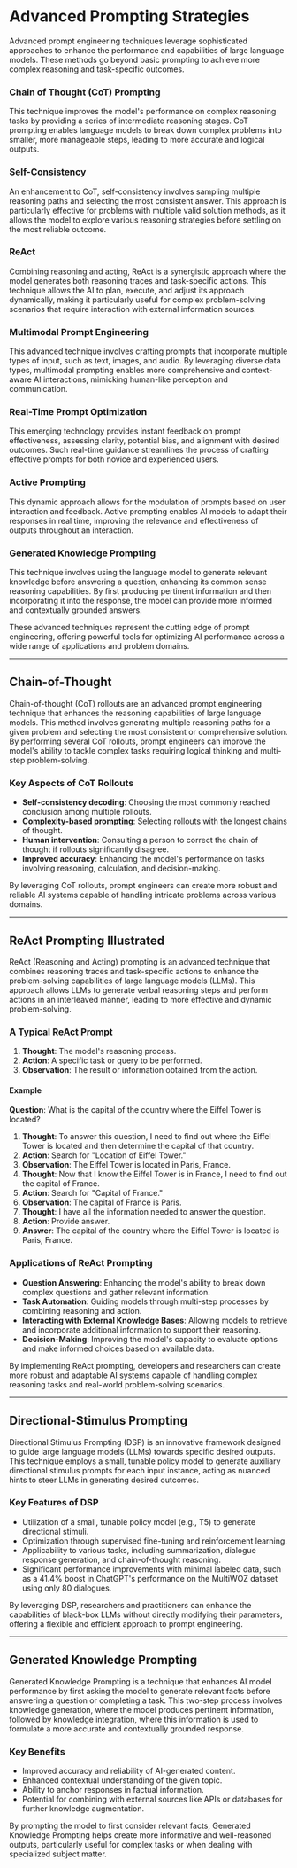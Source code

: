 # Advanced Prompting Strategies

Advanced prompt engineering techniques leverage sophisticated approaches to enhance the performance and capabilities of large language models. These methods go beyond basic prompting to achieve more complex reasoning and task-specific outcomes.

### Chain of Thought (CoT) Prompting

This technique improves the model's performance on complex reasoning tasks by providing a series of intermediate reasoning stages. CoT prompting enables language models to break down complex problems into smaller, more manageable steps, leading to more accurate and logical outputs.

### Self-Consistency

An enhancement to CoT, self-consistency involves sampling multiple reasoning paths and selecting the most consistent answer. This approach is particularly effective for problems with multiple valid solution methods, as it allows the model to explore various reasoning strategies before settling on the most reliable outcome.

### ReAct

Combining reasoning and acting, ReAct is a synergistic approach where the model generates both reasoning traces and task-specific actions. This technique allows the AI to plan, execute, and adjust its approach dynamically, making it particularly useful for complex problem-solving scenarios that require interaction with external information sources.

### Multimodal Prompt Engineering

This advanced technique involves crafting prompts that incorporate multiple types of input, such as text, images, and audio. By leveraging diverse data types, multimodal prompting enables more comprehensive and context-aware AI interactions, mimicking human-like perception and communication.

### Real-Time Prompt Optimization

This emerging technology provides instant feedback on prompt effectiveness, assessing clarity, potential bias, and alignment with desired outcomes. Such real-time guidance streamlines the process of crafting effective prompts for both novice and experienced users.

### Active Prompting

This dynamic approach allows for the modulation of prompts based on user interaction and feedback. Active prompting enables AI models to adapt their responses in real time, improving the relevance and effectiveness of outputs throughout an interaction.

### Generated Knowledge Prompting

This technique involves using the language model to generate relevant knowledge before answering a question, enhancing its common sense reasoning capabilities. By first producing pertinent information and then incorporating it into the response, the model can provide more informed and contextually grounded answers.

These advanced techniques represent the cutting edge of prompt engineering, offering powerful tools for optimizing AI performance across a wide range of applications and problem domains.

---

## Chain-of-Thought

Chain-of-thought (CoT) rollouts are an advanced prompt engineering technique that enhances the reasoning capabilities of large language models. This method involves generating multiple reasoning paths for a given problem and selecting the most consistent or comprehensive solution. By performing several CoT rollouts, prompt engineers can improve the model's ability to tackle complex tasks requiring logical thinking and multi-step problem-solving.

### Key Aspects of CoT Rollouts

- **Self-consistency decoding**: Choosing the most commonly reached conclusion among multiple rollouts.
- **Complexity-based prompting**: Selecting rollouts with the longest chains of thought.
- **Human intervention**: Consulting a person to correct the chain of thought if rollouts significantly disagree.
- **Improved accuracy**: Enhancing the model's performance on tasks involving reasoning, calculation, and decision-making.

By leveraging CoT rollouts, prompt engineers can create more robust and reliable AI systems capable of handling intricate problems across various domains.

---

## ReAct Prompting Illustrated

ReAct (Reasoning and Acting) prompting is an advanced technique that combines reasoning traces and task-specific actions to enhance the problem-solving capabilities of large language models (LLMs). This approach allows LLMs to generate verbal reasoning steps and perform actions in an interleaved manner, leading to more effective and dynamic problem-solving.

### A Typical ReAct Prompt

1. **Thought**: The model's reasoning process.
2. **Action**: A specific task or query to be performed.
3. **Observation**: The result or information obtained from the action.

#### Example

**Question**: What is the capital of the country where the Eiffel Tower is located?

1. **Thought**: To answer this question, I need to find out where the Eiffel Tower is located and then determine the capital of that country.
2. **Action**: Search for "Location of Eiffel Tower."
3. **Observation**: The Eiffel Tower is located in Paris, France.
4. **Thought**: Now that I know the Eiffel Tower is in France, I need to find out the capital of France.
5. **Action**: Search for "Capital of France."
6. **Observation**: The capital of France is Paris.
7. **Thought**: I have all the information needed to answer the question.
8. **Action**: Provide answer.
9. **Answer**: The capital of the country where the Eiffel Tower is located is Paris, France.

### Applications of ReAct Prompting

- **Question Answering**: Enhancing the model's ability to break down complex questions and gather relevant information.
- **Task Automation**: Guiding models through multi-step processes by combining reasoning and action.
- **Interacting with External Knowledge Bases**: Allowing models to retrieve and incorporate additional information to support their reasoning.
- **Decision-Making**: Improving the model's capacity to evaluate options and make informed choices based on available data.

By implementing ReAct prompting, developers and researchers can create more robust and adaptable AI systems capable of handling complex reasoning tasks and real-world problem-solving scenarios.

---

## Directional-Stimulus Prompting

Directional Stimulus Prompting (DSP) is an innovative framework designed to guide large language models (LLMs) towards specific desired outputs. This technique employs a small, tunable policy model to generate auxiliary directional stimulus prompts for each input instance, acting as nuanced hints to steer LLMs in generating desired outcomes.

### Key Features of DSP

- Utilization of a small, tunable policy model (e.g., T5) to generate directional stimuli.
- Optimization through supervised fine-tuning and reinforcement learning.
- Applicability to various tasks, including summarization, dialogue response generation, and chain-of-thought reasoning.
- Significant performance improvements with minimal labeled data, such as a 41.4% boost in ChatGPT's performance on the MultiWOZ dataset using only 80 dialogues.

By leveraging DSP, researchers and practitioners can enhance the capabilities of black-box LLMs without directly modifying their parameters, offering a flexible and efficient approach to prompt engineering.

---

## Generated Knowledge Prompting

Generated Knowledge Prompting is a technique that enhances AI model performance by first asking the model to generate relevant facts before answering a question or completing a task. This two-step process involves knowledge generation, where the model produces pertinent information, followed by knowledge integration, where this information is used to formulate a more accurate and contextually grounded response.

### Key Benefits

- Improved accuracy and reliability of AI-generated content.
- Enhanced contextual understanding of the given topic.
- Ability to anchor responses in factual information.
- Potential for combining with external sources like APIs or databases for further knowledge augmentation.

By prompting the model to first consider relevant facts, Generated Knowledge Prompting helps create more informative and well-reasoned outputs, particularly useful for complex tasks or when dealing with specialized subject matter.

